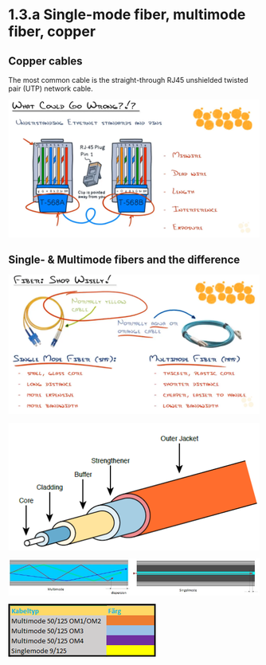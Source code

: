 # 1.3.a Single-mode fiber, multimode fiber, copper

## Copper cables

The most common cable is the straight-through RJ45 unshielded twisted pair \(UTP\) network cable.



![CBTNuggets \(Common Copper and Fiber Physical Issues\)](../../.gitbook/assets/image%20%2826%29.png)



## Single- & Multimode fibers and the difference

![](../../.gitbook/assets/image%20%2819%29.png)

![](../../.gitbook/assets/image%20%2821%29.png)

![](../../.gitbook/assets/image%20%2814%29.png)

![](../../.gitbook/assets/image%20%2824%29.png)





